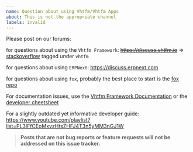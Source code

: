 ```yaml
---
name: Question about using Vhtfm/Vhtfm Apps
about: This is not the appropriate channel
labels: invalid
---
```


Please post on our forums:

for questions about using the `Vhtfm Framework`: ~~https://discuss.vhtfm.io~~ => [stackoverflow](https://stackoverflow.com/questions/tagged/vhtfm) tagged under `vhtfm`

for questions about using `ERPNext`: https://discuss.erpnext.com

for questions about using `fox`, probably the best place to start is the [fox repo](https://github.com/vhtfm/fox)

For documentation issues, use the [Vhtfm Framework Documentation](https://vhtfmframework.com/docs) or the [developer cheetsheet](https://github.com/vhtfm/vhtfm/wiki/Developer-Cheatsheet)

For a slightly outdated yet informative developer guide: https://www.youtube.com/playlist?list=PL3lFfCEoMxvzHtsZHFJ4T3n5yMM3nGJ1W

> **Posts that are not bug reports or feature requests will not be addressed on this issue tracker.**